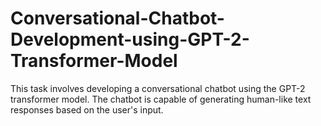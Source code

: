 # Conversational-Chatbot-Development-using-GPT-2-Transformer-Model
This task involves developing a conversational chatbot using the GPT-2 transformer model. The chatbot is capable of generating human-like text responses based on the user's input.
